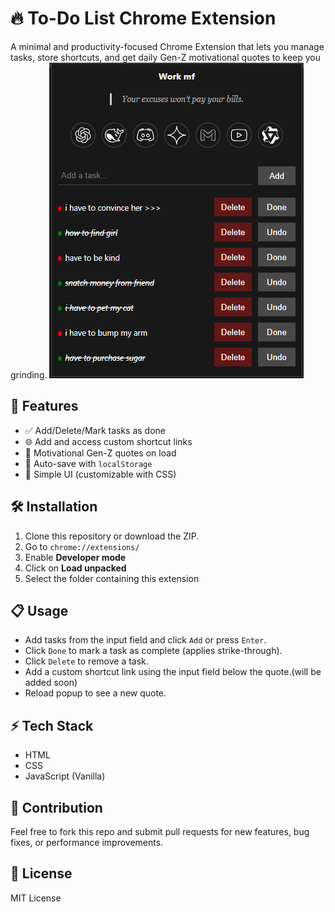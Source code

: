 # 🔥 To-Do List Chrome Extension

A minimal and productivity-focused Chrome Extension that lets you manage tasks, store shortcuts, and get daily Gen-Z motivational quotes to keep you grinding.
![alt text](image.png)
## 🚀 Features

- ✅ Add/Delete/Mark tasks as done
- 🌐 Add and access custom shortcut links
- 🧠 Motivational Gen-Z quotes on load
- 💾 Auto-save with `localStorage`
- 🎨 Simple UI (customizable with CSS)


## 🛠️ Installation

1. Clone this repository or download the ZIP.
2. Go to `chrome://extensions/`
3. Enable **Developer mode**
4. Click on **Load unpacked**
5. Select the folder containing this extension

## 📋 Usage

- Add tasks from the input field and click `Add` or press `Enter`.
- Click `Done` to mark a task as complete (applies strike-through).
- Click `Delete` to remove a task.
- Add a custom shortcut link using the input field below the quote.(will be added soon)
- Reload popup to see a new quote.

## ⚡ Tech Stack

- HTML
- CSS
- JavaScript (Vanilla)

## 🙌 Contribution

Feel free to fork this repo and submit pull requests for new features, bug fixes, or performance improvements.

## 📄 License

MIT License

